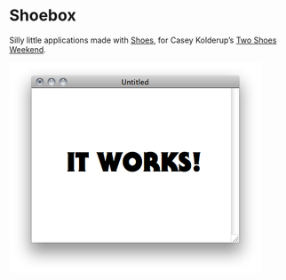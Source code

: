 Shoebox
=======

Silly little applications made with [Shoes][oneshoe],
for Casey Kolderup’s [Two Shoes Weekend][twoshoes].

![Do images work in Github READMEs?](testing/doesthiswork.png)

[oneshoe]: http://www.shoesrb.com/
[twoshoes]: http://ckolderup.tumblr.com/post/5674571526/two-shoes-weekend
